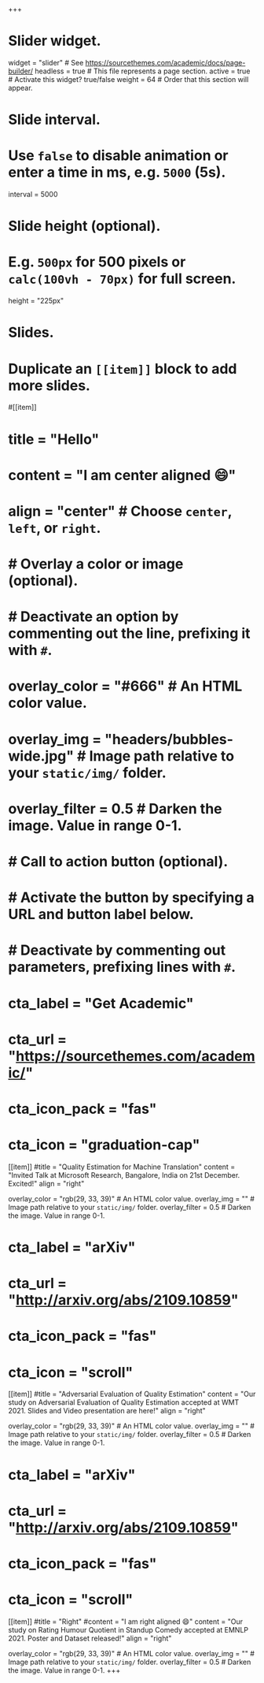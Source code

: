 +++
# Slider widget.
widget = "slider"  # See https://sourcethemes.com/academic/docs/page-builder/
headless = true  # This file represents a page section.
active = true  # Activate this widget? true/false
weight = 64  # Order that this section will appear.

# Slide interval.
# Use `false` to disable animation or enter a time in ms, e.g. `5000` (5s).
interval = 5000

# Slide height (optional).
# E.g. `500px` for 500 pixels or `calc(100vh - 70px)` for full screen.
height = "225px"

# Slides.
# Duplicate an `[[item]]` block to add more slides.
#[[item]]
#  title = "Hello"
#  content = "I am center aligned :smile:"
#  align = "center"  # Choose `center`, `left`, or `right`.
#
#  # Overlay a color or image (optional).
#  #   Deactivate an option by commenting out the line, prefixing it with `#`.
#  overlay_color = "#666"  # An HTML color value.
#  overlay_img = "headers/bubbles-wide.jpg"  # Image path relative to your `static/img/` folder.
#  overlay_filter = 0.5  # Darken the image. Value in range 0-1.
#
#  # Call to action button (optional).
#  #   Activate the button by specifying a URL and button label below.
#  #   Deactivate by commenting out parameters, prefixing lines with `#`.
#  cta_label = "Get Academic"
#  cta_url = "https://sourcethemes.com/academic/"
#  cta_icon_pack = "fas"
#  cta_icon = "graduation-cap"
[[item]]
  #title = "Quality Estimation for Machine Translation"
  content = "Invited Talk at Microsoft Research, Bangalore, India on 21st December. Excited!"
  align = "right"

  overlay_color = "rgb(29, 33, 39)"  # An HTML color value.
  overlay_img = ""  # Image path relative to your `static/img/` folder.
  overlay_filter = 0.5  # Darken the image. Value in range 0-1.
#  cta_label = "arXiv"
#  cta_url = "http://arxiv.org/abs/2109.10859"
#  cta_icon_pack = "fas"
#  cta_icon = "scroll"

[[item]]
  #title = "Adversarial Evaluation of Quality Estimation"
  content = "Our study on Adversarial Evaluation of Quality Estimation accepted at WMT 2021. Slides and Video presentation are here!"
  align = "right"

  overlay_color = "rgb(29, 33, 39)"  # An HTML color value.
  overlay_img = ""  # Image path relative to your `static/img/` folder.
  overlay_filter = 0.5  # Darken the image. Value in range 0-1.
#  cta_label = "arXiv"
#  cta_url = "http://arxiv.org/abs/2109.10859"
#  cta_icon_pack = "fas"
#  cta_icon = "scroll"

[[item]]
  #title = "Right"
  #content = "I am right aligned :smile:"
  content = "Our study on Rating Humour Quotient in Standup Comedy accepted at EMNLP 2021. Poster and Dataset released!"
  align = "right"

  overlay_color = "rgb(29, 33, 39)"  # An HTML color value.
  overlay_img = ""  # Image path relative to your `static/img/` folder.
  overlay_filter = 0.5  # Darken the image. Value in range 0-1.
+++
